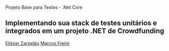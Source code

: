 Projeto Base para Testes - .Net Core  

## Implementando sua stack de testes unitários e integrados em um projeto .NET de Crowdfunding

[Eliézer Zarpelão](https://github.com/elizarp)
[Marcos Freire](https://github.com/marcosfreire)